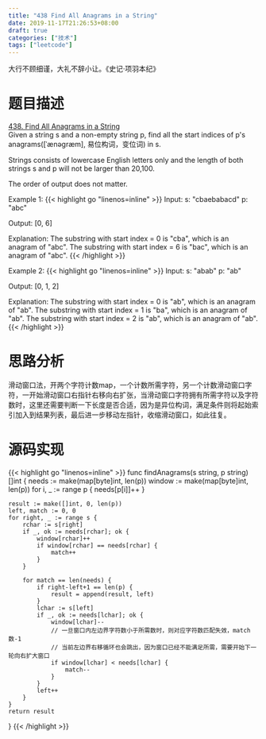 ```yaml
---
title: "438 Find All Anagrams in a String"
date: 2019-11-17T21:26:53+08:00
draft: true
categories: ["技术"]
tags: ["leetcode"]
---
```

大行不顾细谨，大礼不辞小让。《史记·项羽本纪》
<!--more-->
# 题目描述
[438. Find All Anagrams in a String](https://leetcode.com/problems/find-all-anagrams-in-a-string/)  
Given a string s and a non-empty string p, find all the start indices of p's anagrams([ˈænəɡræm], 易位构词，变位词) in s.

Strings consists of lowercase English letters only and the length of both strings s and p will not be larger than 20,100.

The order of output does not matter.

Example 1:
{{< highlight go "linenos=inline" >}}
Input:
s: "cbaebabacd" p: "abc"

Output:
[0, 6]

Explanation:
The substring with start index = 0 is "cba", which is an anagram of "abc".
The substring with start index = 6 is "bac", which is an anagram of "abc".
{{< /highlight >}}

Example 2:
{{< highlight go "linenos=inline" >}}
Input:
s: "abab" p: "ab"

Output:
[0, 1, 2]

Explanation:
The substring with start index = 0 is "ab", which is an anagram of "ab".
The substring with start index = 1 is "ba", which is an anagram of "ab".
The substring with start index = 2 is "ab", which is an anagram of "ab".
{{< /highlight >}}

# 思路分析
滑动窗口法，开两个字符计数map，一个计数所需字符，另一个计数滑动窗口字符，一开始滑动窗口右指针右移向右扩张，当滑动窗口字符拥有所需字符以及字符数时，这里还需要判断一下长度是否合适，因为是异位构词，满足条件则将起始索引加入到结果列表，最后进一步移动左指针，收缩滑动窗口，如此往复。  

# 源码实现

{{< highlight go "linenos=inline" >}}
func findAnagrams(s string, p string) []int {
	needs := make(map[byte]int, len(p))
	window := make(map[byte]int, len(p))
	for i, _ := range p {
		needs[p[i]]++
	}

	result := make([]int, 0, len(p))
	left, match := 0, 0
	for right, _ := range s {
		rchar := s[right]
		if _, ok := needs[rchar]; ok {
			window[rchar]++
			if window[rchar] == needs[rchar] {
				match++
			}
		}

		for match == len(needs) {
			if right-left+1 == len(p) {
				result = append(result, left)
			}
			lchar := s[left]
			if _, ok := needs[lchar]; ok {
				window[lchar]--
				// 一旦窗口内左边界字符数小于所需数时，则对应字符数匹配失效，match数-1
				// 当前左边界右移循环也会跳出，因为窗口已经不能满足所需，需要开始下一轮向右扩大窗口
				if window[lchar] < needs[lchar] {
					match--
				}
			}
			left++
		}
	}
	return result
}
{{< /highlight >}}
